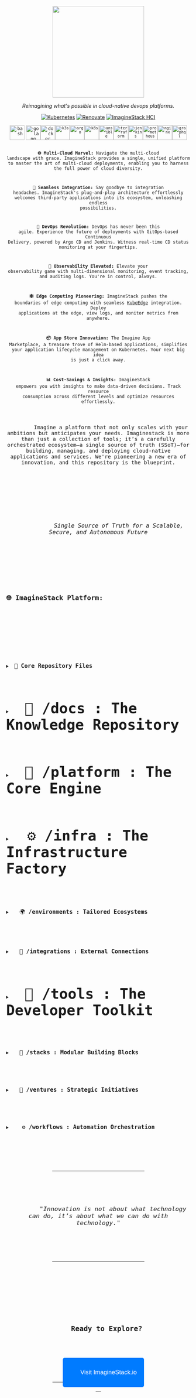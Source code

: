 <div align="center">

<img src="https://avatars.githubusercontent.com/u/133197904?v=4" align="center" width="250px" height="250px"/>

<p align="center">
    <i>Reimagining what's possible in cloud-native devops platforms.</i>
</p>

</div>
<div align="center">

[![Kubernetes](https://img.shields.io/badge/v1.26-blue?style=for-the-badge&logo=kubernetes&logoColor=white)](https://k3s.io/)
[![Renovate](https://img.shields.io/github/actions/workflow/status/onedr0p/home-ops/renovate.yaml?branch=main&label=&logo=renovatebot&style=for-the-badge&color=blue)](https://github.com/onedr0p/home-ops/actions/workflows/renovate.yaml)
[![ImagineStack HCI](https://img.shields.io/uptimerobot/status/m793494864-dfc695db066960233ac70f45?color=brightgreeen&label=ImagineStack&style=for-the-badge&logo=v&logoColor=white)](https://uptimerobot.com)


</div>

<div align="center"> 
<code><img src="https://raw.githubusercontent.com/devicons/devicon/master/icons/bash/bash-original.svg" alt="bash" width="40" height="40"/></code>
<code><img src="https://raw.githubusercontent.com/devicons/devicon/master/icons/go/go-original-wordmark.svg" alt="golang" width="40" height="40"/></code><code><img src="https://raw.githubusercontent.com/devicons/devicon/master/icons/docker/docker-plain-wordmark.svg" alt="docker" width="40" height="40"/><code><img src="https://raw.githubusercontent.com/devicons/devicon/master/icons/k3s/k3s-original-wordmark.svg" alt="k3s" width="40" height="40"/></code><code><img src="https://raw.githubusercontent.com/devicons/devicon/master/icons/argocd/argocd-original-wordmark.svg" alt="argo" width="40" height="40"/></code><code><img src="https://raw.githubusercontent.com/devicons/devicon/master/icons/kubernetes/kubernetes-plain-wordmark.svg" alt="k8s" width="40" height="40"/></code><code><img src="https://raw.githubusercontent.com/devicons/devicon/master/icons/ansible/ansible-original-wordmark.svg" alt="ansible" width="40" height="40"/></code><code><img src="https://raw.githubusercontent.com/devicons/devicon/master/icons/terraform/terraform-original-wordmark.svg" alt="terraform" width="40" height="40"/></code><code><img src="https://raw.githubusercontent.com/devicons/devicon/master/icons/jenkins/jenkins-plain.svg" alt="jenkins" width="40" height="40"/></code><code><img src="https://raw.githubusercontent.com/devicons/devicon/master/icons/prometheus/prometheus-original-wordmark.svg" alt="prometheus" width="40" height="40"/></code><code><img src="https://raw.githubusercontent.com/devicons/devicon/master/icons/nginx/nginx-original.svg" alt="nginx" width="40" height="40"/></code><code><img src="https://raw.githubusercontent.com/devicons/devicon/master/icons/grafana/grafana-original-wordmark.svg" alt="graphql" width="40" height="40"/></code>


**🌐 Multi-Cloud Marvel:** Navigate the multi-cloud landscape with grace. ImagineStack provides a single, unified platform to master the art of multi-cloud deployments, enabling you to harness the full power of cloud diversity.

**🚀 Seamless Integration:** Say goodbye to integration headaches. ImagineStack's plug-and-play architecture effortlessly welcomes third-party applications into its ecosystem, unleashing endless possibilities.

**🤖 DevOps Revolution:** DevOps has never been this agile. Experience the future of deployments with GitOps-based Continuous Delivery, powered by Argo CD and Jenkins. Witness real-time CD status monitoring at your fingertips.

**🌟 Observability Elevated:** Elevate your observability game with multi-dimensional monitoring, event tracking, and auditing logs. You're in control, always.

**🕸 Edge Computing Pioneering:** ImagineStack pushes the boundaries of edge computing with seamless [KubeEdge](https://kubeedge.io/en/) integration. Deploy applications at the edge, view logs, and monitor metrics from anywhere.

**📦 App Store Innovation:** The Imagine App Marketplace, a treasure trove of Helm-based applications, simplifies your application lifecycle management on Kubernetes. Your next big idea is just a click away.

**📊 Cost-Savings & Insights:** ImagineStack empowers you with insights to make data-driven decisions. Track resource consumption across different levels and optimize resources effortlessly.

<div align="center">
    <span style="font-size: 1.2em;">
        Imagine a platform that not only scales with your ambitions but anticipates your needs. Imaginestack is more than just a collection of tools; it’s a carefully orchestrated ecosystem—a single source of truth (SSoT)—for building, managing, and deploying cloud-native applications and services. We're pioneering a new era of innovation, and this repository is the blueprint.
    </span>
</div>

<br>
<div align="center">
    <span style="font-size: 1.3em;">
        <p>
            <em>Single Source of Truth for a Scalable, Secure, and Autonomous Future</em>
        </p>
    </span>
</div>
<div align="left">
    <span style="font-size: 1.3em;">
        <h3>🌐 ImagineStack Platform: </h3>
    </span>
</div>
<br>
<br>
 <div align="left">
  <details>
    <summary><span style="font-size: 1.3em;"> 📂 <strong>Core Repository Files</strong> </span></summary>
        <ul>
          <li><span style="font-size: 1.3em;"> 🚀 <code>/README.md</code> : <strong>The Command Center</strong>  - You are here! Use this document as a portal to our platform's mission and how each piece interlocks.</span></li>
          <li><span style="font-size: 1.3em;"> 📑 <code>/LICENSE.md</code>: <strong>Terms of Engagement</strong> - Understand the open-source license empowering our platform.</span></li>
          <li><span style="font-size: 1.3em;"> 🤝 <code>/CONTRIBUTING.md</code>: <strong>Building Together</strong> - Join our community and help elevate the platform. </span></li>
          <li><span style="font-size: 1.3em;"> 📜 <code>/CODE_OF_CONDUCT.md</code>: <strong>Guiding Principles</strong> - Learn about our community's standards and how to foster an inclusive environment. </span></li>
          <li><span style="font-size: 1.3em;"> 📚 <code>/CHANGELOG.md</code>: <strong>Evolutionary Path</strong> - Trace every feature, every update that has shaped this platform.</span></li>
          <li><span style="font-size: 1.3em;"> 🗺️ <code>/ROADMAP.md</code>: <strong>Strategic Vision</strong> - Chart our future with our outlined goals and objectives.</span></li>
          <li><span style="font-size: 1.3em;"> ⚖️ <code>/GOVERNANCE.md</code>: <strong>Structure and Transparency</strong> - How we make decisions and the way we organize.</span></li>
          <li><span style="font-size: 1.3em;"> 📝 <code>/manifest.yaml</code>: <strong>Platform Blueprint</strong> - Platform metadata (API versions, dependencies, etc.).</span></li>
       </ul>
  </details>
</div>
<br>
<div align="left">
 <details>
  <summary>  <span style="font-size: 3.3em;"> 📖 <strong>/docs : The Knowledge Repository</strong></span></summary>
   <ul>
    <li>   <span style="font-size: 3.3em;"><code>/index.md</code>: Starting point for the documentation. </span></li>
        <li><span style="font-size: 3.3em;"><code>/getting-started.md</code>: A jumpstart for beginners.</span></li>
        <li> <span style="font-size: 3.3em;"><code>/architecture/</code>: System architecture, goals, and visual aids.</span>
        <ul>
          <li><span style="font-size: 3.3em;"><code>/overview.md</code>: High-level platform structure.</span></li>
          <li><span style="font-size: 3.3em;"><code>/diagrams/</code>: Visual representations of our platform (overviews, data flows).</span></li>
            <li><span style="font-size: 3.3em;"><code>/detailed-designs/</code>: Subsystem architecture, microservices, AI, and APIs.</span></li>
           <li><span style="font-size: 3.3em;"><code>/dependency-matrix.md</code>: Component dependencies mapping.</span></li>
             <li><span style="font-size: 3.3em;"><code>/scaling-strategies.md</code>: Strategies for growth.</span></li>
          <li><span style="font-size: 3.3em;"><code>/fault-tolerance.md</code>: Designing for resilience.</span></li>
      </ul>
    </li>
    <li> <span style="font-size: 3.3em;"><code>/governance/</code>: Security, compliance, and legal considerations.</span>
      <ul>
        <li><span style="font-size: 3.3em;"><code>/security-policies.md</code>: Zero-trust security in detail.</span></li>
        <li><span style="font-size: 3.3em;"><code>/compliance/</code>: Compliance information for SOC2, GDPR, HIPPA, and PCI-DSS.</span></li>
         <li><span style="font-size: 3.3em;"><code>/open-source.md</code>: Open source license engagement.</span></li>
         <li><span style="font-size: 3.3em;"><code>/trust-systems.md</code>: Zero-trust principles.</span></li>
        </ul>
    </li>
   <li> <span style="font-size: 3.3em;"><code>/operations/</code>: Platform deployment, maintenance, and monitoring.</span>
      <ul>
       <li><span style="font-size: 3.3em;"><code>/deployment-guides/</code>: Multi-cloud, on-prem, and edge deployment strategies.</span></li>
       <li><span style="font-size: 3.3em;"><code>/monitoring/</code>: Metrics, logs, traces, and alerting details.</span></li>
         <li><span style="font-size: 3.3em;"><code>/incident-response/</code>: Incident handling and response.</span></li>
          <li><span style="font-size: 3.3em;"><code>/upgrades/</code>: Platform upgrade strategies.</span></li>
          <li><span style="font-size: 3.3em;"><code>/performance-tuning/</code>: Strategies for performance and cost optimization.</span></li>
      </ul>
    </li>
    <li><span style="font-size: 1.3em;"><code>/development/</code>: Workflows, best practices, and inner source for development.</span>
     <ul>
       <li><span style="font-size: 3.3em;"><code>/local-setup.md</code>: Local dev environment setup.</span></li>
       <li><span style="font-size: 3.3em;"><code>/ci-cd-best-practices.md</code>: CI/CD strategies.</span></li>
         <li><span style="font-size: 3.3em;"><code>/coding-standards.md</code>: Our code style guide.</span></li>
        <li><span style="font-size: 3.3em;"><code>/testing-guidelines.md</code>: Testing details and frameworks.</span></li>
       <li><span style="font-size: 3.3em;"><code>/debugging.md</code>: Debugging microservices and distributed systems.</span></li>
         <li><span style="font-size: 3.3em;"><code>/automation-frameworks.md</code>: Tools for automation.</span></li>
      </ul>
    </li>
      <li><span style="font-size: 3.3em;"><code>/usage-guides/</code>: Documentation for platform users and consumers.</span>
        <ul>
          <li><span style="font-size: 3.3em;"><code>/onboarding.md</code>: Onboarding new members and partners.</span></li>
           <li><span style="font-size: 3.3em;"><code>/api-documentation/</code>: REST and gRPC API information.</span></li>
           <li><span style="font-size: 3.3em;"><code>/cli-guide.md</code>: Command line interface details.</span></li>
           <li><span style="font-size: 3.3em;"><code>/examples/</code>: Examples of platform and app integrations.</span></li>
        </ul>
      </li>
   </ul>
 </details>
</div>
<br>
<div align="left">
  <details>
  <summary>  <span style="font-size: 3.3em;"> 🧰 <strong>/platform : The Core Engine</strong> </span></summary>
   <ul>
     <li><span style="font-size: 3.3em;"><code>/compute/</code>: Compute and workload management.</span>
      <ul>
        <li> <span style="font-size: 1.3em;"><code>/kubernetes/</code>: Kubernetes configurations.</span></li>
        <li><span style="font-size: 3.3em;"><code>/faas/</code>: FaaS platform details.</span></li>
         <li><span style="font-size: 3.3em;"><code>/mlops/</code>: AI/ML workflow and tools.</span></li>
      </ul>
     </li>
        <li><span style="font-size: 3.3em;"><code>/networking/</code>: Networking, service mesh, and edge details.</span>
        <ul>
         <li> <span style="font-size: 3.3em;"><code>/cilium/</code>: Cilium configurations.</span></li>
         <li><span style="font-size: 3.3em;"><code>/service-mesh/</code>: Service mesh integrations (Istio, Linkerd).</span></li>
         <li> <span style="font-size: 3.3em;"><code>/cloudflare/</code>: Cloudflare configurations.</span></li>
          <li><span style="font-size: 3.3em;"><code>/vpn/</code>: VPN configurations.</span></li>
          <li><span style="font-size: 3.3em;"><code>/edge/</code>: Edge computing configurations.</span></li>
       </ul>
       </li>
    <li>  <span style="font-size: 1.3em;"><code>/observability/</code>: Monitoring, logging, and tracing setup.</span>
       <ul>
         <li><span style="font-size: 1.3em;"><code>/prometheus/</code>: Prometheus configurations.</span></li>
         <li><span style="font-size: 1.3em;"><code>/grafana/</code>: Grafana setup and dashboards.</span></li>
          <li><span style="font-size: 1.3em;"><code>/loki/</code>: Loki configuration and setup.</span></li>
          <li><span style="font-size: 1.3em;"><code>/tracing/</code>: Distributed tracing configurations.</span></li>
        </ul>
    </li>
    <li><span style="font-size: 1.3em;"><code>/storage/</code>: Persistent storage and data management.</span>
      <ul>
        <li><span style="font-size: 3.3em;"><code>/truenas/</code>: TrueNAS configuration details.</span></li>
          <li><span style="font-size: 3.3em;"><code>/minio/</code>: MinIO object storage specifics.</span></li>
         <li><span style="font-size: 3.3em;"><code>/databases/</code>: Database configurations (PostgreSQL, MySQL, MongoDB).</span></li>
        <li><span style="font-size: 3.3em;"><code>/backups/</code>: Backup and DR strategies.</span></li>
       </ul>
    </li>
    <li> <span style="font-size: 3.3em;"><code>/identity-access/</code>: Identity, access management, security, and auth.</span>
      <ul>
         <li><span style="font-size: 3.3em;"><code>/zitadel/</code>: Identity and access configurations.</span></li>
         <li><span style="font-size: 3.3em;"><code>/vault/</code>: HashiCorp Vault for secrets management.</span></li>
         <li><span style="font-size: 3.3em;"><code>/rbac/</code>: Role-based access controls.</span></li>
        </ul>
    </li>
   </ul>
  </details>
</div>
<br>
<div align="left">
   <details>
    <summary>   <span style="font-size: 3.3em;"> ⚙️ <strong>/infra : The Infrastructure Factory</strong> </span></summary>
      <ul>
        <li> <span style="font-size: 3.3em;"><code>/terraform/</code>: Infrastructure management with Terraform.</span>
          <ul>
            <li><span style="font-size: 3.3em;"><code>/aws/</code>: AWS-specific Terraform modules.</span></li>
           <li> <span style="font-size: 3.3em;"><code>/gcp/</code>: GCP-specific Terraform modules.</span></li>
           <li><span style="font-size: 3.3em;"><code>/azure/</code>: Azure-specific Terraform modules.</span></li>
            <li><span style="font-size: 3.3em;"><code>/harvester/</code>: Harvester on-prem modules.</span></li>
           <li><span style="font-size: 3.3em;"><code>/shared/</code>: Shared Terraform modules.</span></li>
          </ul>
         </li>
         <li><span style="font-size: 3.3em;"><code>/ansible/</code>: Configuration management with Ansible.</span>
           <ul>
             <li><span style="font-size: 3.3em;"><code>/playbooks/</code>: Ansible playbooks.</span></li>
              <li><span style="font-size: 3.3em;"><code>/roles/</code>: Reusable Ansible roles.</span></li>
            </ul>
         </li>
           <li><span style="font-size: 3.3em;"><code>/scripts/</code>: Automation and operational scripts.</span>
             <ul>
               <li><span style="font-size: 3.3em;"><code>/sync-repos.sh</code>: Syncing repos.</span></li>
             <li><span style="font-size: 3.3em;"><code>/validate-deployments.sh</code>: Deployment validation.</span></li>
             <li><span style="font-size: 3.3em;"><code>/trigger-gitops.sh</code>: Trigger GitOps workflows.</span></li>
            </ul>
           </li>
       </ul>
  </details>
</div>
<br>
<div align="left">
    <details>
        <summary>  <span style="font-size: 1.3em;"> 🌍 <strong>/environments : Tailored Ecosystems</strong> </span></summary>
          <ul>
            <li><span style="font-size: 1.3em;"><code>/dev/</code>: Development environment specifics.</span>
                <ul>
                   <li><span style="font-size: 1.3em;"><code>/workloads/</code>: Sample applications for testing.</span></li>
                 <li><span style="font-size: 1.3em;"><code>/observability/</code>: Development monitoring and logging.</span></li>
                <li><span style="font-size: 1.3em;"><code>/networking/</code>: Development network configs and policies.</span></li>
                </ul>
           </li>
           <li><span style="font-size: 1.3em;"><code>/staging/</code>: Configurations for the staging environment.</span>
                <ul>
                   <li><span style="font-size: 1.3em;"><code>/workloads/</code>: Production like workloads for testing.</span></li>
                 <li><span style="font-size: 1.3em;"><code>/observability/</code>: Staging metrics and logging configurations.</span></li>
                 <li><span style="font-size: 1.3em;"><code>/scaling.md</code>: Scaling test configs.</span></li>
                <li><span style="font-size: 1.3em;"><code>/performance.md</code>: Performance benchmarks and load tests for staging.</span></li>
                </ul>
           </li>
           <li><span style="font-size: 1.3em;"><code>/prod/</code>: Production environment specific configurations.</span>
             <ul>
               <li><span style="font-size: 1.3em;"><code>/workloads/</code>: Production workloads and services.</span></li>
               <li><span style="font-size: 1.3em;"><code>/observability/</code>: Enhanced monitoring and tracing.</span></li>
               <li><span style="font-size: 1.3em;"><code>/security/</code>: Enhanced security policies for production.</span></li>
               <li><span style="font-size: 1.3em;"><code>/multi-region.md</code>: Details on multi-region configurations.</span></li>
               <li><span style="font-size: 1.3em;"><code>/sla.md</code>: Service level agreements and performance targets.</span></li>
               <li><span style="font-size: 1.3em;"><code>/dr.md</code>:  Disaster recovery plans and procedures.</span></li>
             </ul>
            </li>
        </ul>
   </details>
</div>
<br>
<div align="left">
  <details>
    <summary>  <span style="font-size: 1.3em;"> 🔌 <strong>/integrations : External Connections</strong> </span></summary>
     <ul>
       <li><span style="font-size: 1.3em;"><code>/aws/</code>: AWS specific integrations.</span>
         <ul>
           <li><span style="font-size: 1.3em;"><code>/lambda/</code>: AWS Lambda functions and triggers.</span></li>
           <li><span style="font-size: 1.3em;"><code>/sqs/</code>: AWS SQS integration.</span></li>
            <li><span style="font-size: 1.3em;"><code>/dynamodb/</code>: AWS DynamoDB integrations.</span></li>
          </ul>
        </li>
        <li><span style="font-size: 1.3em;"><code>/gcp/</code>: GCP specific integrations.</span>
         <ul>
           <li><span style="font-size: 1.3em;"><code>/functions/</code>: GCP Cloud Functions.</span></li>
           <li><span style="font-size: 1.3em;"><code>/pubsub/</code>: GCP Pub/Sub for real-time messaging.</span></li>
           <li><span style="font-size: 1.3em;"><code>/spanner/</code>: GCP Spanner database integration.</span></li>
         </ul>
        </li>
        <li><span style="font-size: 1.3em;"><code>/azure/</code>: Azure specific integrations.</span>
          <ul>
            <li><span style="font-size: 1.3em;"><code>/functions/</code>: Azure functions and event triggers.</span></li>
           <li><span style="font-size: 1.3em;"><code>/eventgrid/</code>: Azure Event Grid integration.</span></li>
           <li><span style="font-size: 1.3em;"><code>/cosmosdb/</code>: Azure Cosmos DB integration.</span></li>
          </ul>
        </li>
       <li><span style="font-size: 1.3em;"><code>/third-party/</code>: Integrations with other services.</span>
          <ul>
            <li><span style="font-size: 1.3em;"><code>/stripe/</code>: Stripe integrations for payment processing.</span></li>
             <li><span style="font-size: 1.3em;"><code>/twilio/</code>: Twilio communication integrations.</span></li>
            <li><span style="font-size: 1.3em;"><code>/slack/</code>: Slack integration for notifications.</span></li>
          </ul>
       </li>
    </ul>
  </details>
</div>
<br>
<div align="left">
    <details>
        <summary>  <span style="font-size: 3.3em;"> 🧰 <strong>/tools : The Developer Toolkit</strong> </span></summary>
          <ul>
           <li><span style="font-size: 3.3em;"><code>/repo-management/</code>: Scripts for repository management.</span>
                <ul>
                   <li><span style="font-size: 3.3em;"><code>/sync-repos.sh</code>: Syncing forks.</span></li>
                 <li><span style="font-size: 3.3em;"><code>/update-submodules.sh</code>: Updating submodules.</span></li>
                   <li><span style="font-size: 3.3em;"><code>/verify-forks.sh</code>: Verifying fork status.</span></li>
                  <li><span style="font-size: 3.3em;"><code>/cleanup-unused-repos.sh</code>: Cleaning up unused repos.</span></li>
               </ul>
              </li>
            <li><span style="font-size: 3.3em;"><code>/validation/</code>: Validating scripts for infrastructure, configurations, and code.</span>
                <ul>
                    <li><span style="font-size: 3.3em;"><code>/validate-terraform.sh</code>: Validating Terraform plans.</span></li>
                 <li><span style="font-size: 3.3em;"><code>/validate-kubernetes.sh</code>: Validating Kubernetes manifests.</span></li>
                   <li><span style="font-size: 3.3em;"><code>/validate-helm-charts.sh</code>: Validating Helm charts.</span></li>
                <li><span style="font-size: 3.3em;"><code>/validate-security-policies.sh</code>: Validating security policies.</span></li>
                   <li><span style="font-size: 3.3em;"><code>/validate-api-contracts.sh</code>: Validating API contracts.</span></li>
                </ul>
           </li>
           <li><span style="font-size: 3.3em;"><code>/automation/</code>: General-purpose automation scripts.</span>
             <ul>
              <li><span style="font-size: 3.3em;"><code>/trigger-workflow.sh</code>: Trigger CI/CD or GitOps.</span></li>
             <li><span style="font-size: 3.3em;"><code>/cleanup-resources.sh</code>: Cleanup unused resources.</span></li>
            <li><span style="font-size: 3.3em;"><code>/rotate-secrets.sh</code>: Rotating secrets and API keys.</span></li>
            <li><span style="font-size: 3.3em;"><code>/generate-metrics.sh</code>: Generating custom reports and metrics.</span></li>
             <li><span style="font-size: 3.3em;"><code>/schedule-backups.sh</code>: Scheduling and managing backups.</span></li>
             </ul>
            </li>
            <li><span style="font-size: 3.3em;"><code>/ai-tools/</code>: AI/ML specific tools, utilities, and scripts.</span>
             <ul>
                <li><span style="font-size: 3.3em;"><code>/langchain-integration/</code>: LangChain integration details.</span></li>
                <li><span style="font-size: 3.3em;"><code>/llama2/</code>: LLaMA2 integration.</span></li>
               <li><span style="font-size: 3.3em;"><code>/gpt-helpers/</code>: OpenAI GPT utilities and scripts.</span></li>
                 <li><span style="font-size: 3.3em;"><code>/dataset-tools/</code>: Tools for managing AI/ML datasets.</span></li>
              </ul>
            </li>
            <li><span style="font-size: 1.3em;"><code>/observability-tools/</code>: Tools for enhancing monitoring, logging, and tracing.</span>
                <ul>
                     <li><span style="font-size: 1.3em;"><code>/grafana-setup.sh</code>: Automating the setup of Grafana instances.</span></li>
                 <li><span style="font-size: 1.3em;"><code>/prometheus-exporters/</code>: Custom Prometheus exporters.</span></li>
                    <li><span style="font-size: 1.3em;"><code>/log-analysis/</code>: Tools for analyzing and extracting insights from logs.</span></li>
                     <li><span style="font-size: 1.3em;"><code>/tracing-integration.sh</code>: Scripts for integrating distributed tracing.</span></li>
              </ul>
            </li>
            <li><span style="font-size: 1.3em;"><code>/security-tools/</code>: Security-related tools.</span>
              <ul>
                 <li><span style="font-size: 1.3em;"><code>/iam-audit.sh</code>: Auditing IAM policies and permissions.</span></li>
                  <li><span style="font-size: 1.3em;"><code>/rbac-validator.sh</code>: Validating Kubernetes RBAC.</span></li>
                   <li><span style="font-size: 1.3em;"><code>/opa-policy-tester.sh</code>: Testing Open Policy Agent policies.</span></li>
                  <li><span style="font-size: 1.3em;"><code>/encryption-key-checker.sh</code>: Validating key rotation schedules.</span></li>
                    <li><span style="font-size: 1.3em;"><code>/vulnerability-scanner.sh</code>: Vulnerability scanning of container images and repos.</span></li>
                 </ul>
            </li>
            <li><span style="font-size: 1.3em;"><code>/dev-tools/</code>: Developer productivity tools and utilities.</span>
               <ul>
                    <li><span style="font-size: 1.3em;"><code>/local-env-setup.sh</code>: Automating setup of dev environments.</span></li>
                    <li><span style="font-size: 1.3em;"><code>/pre-commit-hooks/</code>: Pre-commit hooks.</span></li>
                     <li><span style="font-size: 1.3em;"><code>/debug-scripts/</code>: Debugging utilities.</span></li>
                    <li><span style="font-size: 1.3em;"><code>/api-testing/</code>: API testing tools and frameworks.</span></li>
                     <li><span style="font-size: 1.3em;"><code>/schema-validation.sh</code>: Validating JSON and YAML schemas.</span></li>
                  <li><span style="font-size: 1.3em;"><code>/code-generator/</code>: Tools for code generation.</span></li>
               </ul>
            </li>
              <li><span style="font-size: 1.3em;"><code>/venture-specific-tools/</code>: Tools for Imaginestack ventures.</span>
             <ul>
                <li><span style="font-size: 1.3em;"><code>/imaginedigital/</code>: Tools for ImagineDigital.</span>
                   <ul>
                       <li><span style="font-size: 1.3em;"><code>/ad-automation-tools/</code>: Tools for automating ad campaigns.</span></li>
                        <li><span style="font-size: 1.3em;"><code>/seo-tools/</code>: SEO Optimization Tools</span></li>
                   </ul>
                  </li>
                 <li><span style="font-size: 1.3em;"><code>/imaginestudio.ai/</code>: Tools for ImagineStudio.ai.</span>
                   <ul>
                     <li><span style="font-size: 1.3em;"><code>/design-automation-tools/</code>: Automating design workflows</span></li>
                      <li><span style="font-size: 1.3em;"><code>/figma-integration.sh</code>: Figma integration scripts.</span></li>
                      <li><span style="font-size: 1.3em;"><code>/prototype-preview.sh</code>: Prototype preview generators</span></li>
                   </ul>
                  </li>
               </ul>
            </li>
        </ul>
    </details>
</div>
<br>
<div align="left">
  <details>
    <summary>  <span style="font-size: 1.3em;"> 🧱 <strong>/stacks : Modular Building Blocks</strong> </span></summary>
      <ul>
         <li><span style="font-size: 1.3em;"><code>/ai-ml/</code>: AI/ML reusable stacks.</span>
            <ul>
             <li><span style="font-size: 1.3em;"><code>/models/</code>: Pre-trained models.</span></li>
             <li><span style="font-size: 1.3em;"><code>/pipelines/</code>: AI/ML pipelines.</span></li>
              <li><span style="font-size: 1.3em;"><code>/serving/</code>: Model serving.</span></li>
             <li><span style="font-size: 1.3em;"><code>/notebooks/</code>: Jupyter notebooks.</span></li>
            </ul>
         </li>
       <li><span style="font-size: 1.3em;"><code>/observability/</code>: Observability stack components.</span>
            <ul>
             <li><span style="font-size: 1.3em;"><code>/dashboards/</code>: Grafana dashboards.</span></li>
            <li><span style="font-size: 1.3em;"><code>/alerts/</code>: Alerting configuration.</span></li>
           <li><span style="font-size: 1.3em;"><code>/logs/</code>: Log aggregation details.</span></li>
            </ul>
        </li>
        <li><span style="font-size: 1.3em;"><code>/compute/</code>: Compute stacks components.</span>
           <ul>
              <li><span style="font-size: 1.3em;"><code>/vms/</code>: Virtual machine configs.</span></li>
             <li><span style="font-size: 1.3em;"><code>/containers/</code>: Container deployments.</span></li>
              <li><span style="font-size: 1.3em;"><code>/serverless/</code>: Serverless functions.</span></li>
            </ul>
        </li>
        <li><span style="font-size: 1.3em;"><code>/networking/</code>: Networking stack components.</span>
            <ul>
             <li><span style="font-size: 1.3em;"><code>/policies/</code>: Network policies.</span></li>
            <li><span style="font-size: 1.3em;"><code>/routing/</code>: Traffic routing using service mesh.</span></li>
            <li><span style="font-size: 1.3em;"><code>/security/</code>: Network security configurations.</span></li>
             </ul>
        </li>
         <li><span style="font-size: 1.3em;"><code>/storage/</code>: Storage stack components.</span>
          <ul>
             <li><span style="font-size:1.3em;"><code>/object-storage/</code>: Object storage configurations.</span></li>
            <li><span style="font-size: 1.3em;"><code>/databases/</code>: Database configurations.</span></li>
          <li><span style="font-size: 1.3em;"><code>/caching/</code>: Caching configurations.</span></li>
            </ul>
        </li>
          <li><span style="font-size: 1.3em;"><code>/data-analytics/</code>: Data analytics stack components.</span>
           <ul>
              <li><span style="font-size: 1.3em;"><code>/pipelines/</code>: Data processing pipelines.</span></li>
             <li><span style="font-size: 1.3em;"><code>/warehouses/</code>: Data warehouse setups.</span></li>
             <li><span style="font-size: 1.3em;"><code>/visualization/</code>: Visualization tools.</span></li>
            </ul>
        </li>
        </ul>
  </details>
</div>
<br>
<div align="left">
    <details>
        <summary>  <span style="font-size: 1.3em;"> 🏢 <strong>/ventures : Strategic Initiatives</strong> </span></summary>
          <ul>
              <li><span style="font-size: 1.3em;"><code>/imaginedigital/</code>: AI-powered digital marketing agency configurations.</span>
                <ul>
                   <li><span style="font-size: 1.3em;"><code>/ad-automation/</code>: Automated ad campaign specifics.</span></li>
                    <li><span style="font-size: 1.3em;"><code>/seo-optimization/</code>: AI-powered SEO tools.</span></li>
                    <li><span style="font-size: 1.3em;"><code>/data-analytics/</code>: Data analytics for marketing.</span></li>
               </ul>
              </li>
               <li><span style="font-size: 1.3em;"><code>/imaginestudio.ai/</code>: Low-code/no-code design platform details.</span>
                 <ul>
                     <li><span style="font-size: 1.3em;"><code>/design-templates/</code>: Pre-built design templates.</span></li>
                     <li><span style="font-size: 1.3em;"><code>/prototyping-tools/</code>: Tools for prototyping.</span></li>
                      <li><span style="font-size: 1.3em;"><code>/user-feedback/</code>: User feedback tools and analytics.</span></li>
                  </ul>
                 </li>
            <li><span style="font-size: 1.3em;"><code>/imaginedev.ai/</code>: AI-powered web development platform configurations.</span>
              <ul>
               <li><span style="font-size: 1.3em;"><code>/zero-trust-browser/</code>: Zero Trust Browser based IDE.</span></li>
                 <li><span style="font-size: 1.3em;"><code>/infra-scripts/</code>: Infrastructure generation and management.</span></li>
                <li><span style="font-size: 1.3em;"><code>/ai-developer-tools/</code>: AI tools for code generation.</span></li>
             </ul>
          </li>
      </ul>
    </details>
</div>
<br>
<div align="left">
  <details>
   <summary>   <span style="font-size: 1.3em;"> ⚙️ <strong>/workflows : Automation Orchestration</strong> </span></summary>
    <ul>
      <li><span style="font-size: 1.3em;"><code>/infrastructure/</code>: Infrastructure workflows using Terraform and Ansible.</span>
        <ul>
            <li><span style="font-size: 1.3em;"><code>/terraform-deploy.yml</code>: Terraform deployment pipeline.</span></li>
            <li><span style="font-size: 1.3em;"><code>/terraform-destroy.yml</code>: Terraform destroy pipeline.</span></li>
             <li><span style="font-size: 1.3em;"><code>/ansible-provision.yml</code>: Ansible provisioning workflow.</span></li>
            <li><span style="font-size: 1.3em;"><code>/infrastructure-validation.yml</code>: Validation workflow.</span></li>
              <li><span style="font-size: 1.3em;"><code>/infrastructure-cleanup.yml</code>: Cleanup workflow.</span></li>
          </ul>
      </li>
      <li><span style="font-size: 1.3em;"><code>/kubernetes/</code>: Kubernetes deployment, management and upgrade workflows.</span>
         <ul>
             <li><span style="font-size: 1.3em;"><code>/deploy-rke2.yml</code>: RKE2 deployment workflow.</span></li>
               <li><span style="font-size: 1.3em;"><code>/upgrade-rke2.yml</code>: RKE2 upgrade workflow.</span></li>
             <li><span style="font-size: 1.3em;"><code>/deploy-workload.yml</code>: Kubernetes workload deployment.</span></li>
            <li><span style="font-size: 1.3em;"><code>/helm-releases.yml</code>: Helm chart deployment workflow.</span></li>
            <li><span style="font-size: 1.3em;"><code>/rbac-sync.yml</code>: RBAC synchronization workflow.</span></li>
             <li><span style="font-size: 1.3em;"><code>/cluster-drift-detection.yml</code>: Drift detection.</span></li>
          </ul>
      </li>
      <li><span style="font-size: 1.3em;"><code>/stacks/</code>: Stack specific CI/CD automation workflows.</span>
        <ul>
            <li><span style="font-size: 1.3em;"><code>/ai-ml-pipeline.yml</code>: AI/ML stack pipelines.</span></li>
            <li><span style="font-size: 1.3em;"><code>/networking-deploy.yml</code>: Networking stack deployments.</span></li>
              <li><span style="font-size: 1.3em;"><code>/observability-deploy.yml</code>: Observability stack deployments.</span></li>
              <li><span style="font-size: 1.3em;"><code>/storage-management.yml</code>: Storage Management workflows.</span></li>
               <li><span style="font-size: 1.3em;"><code>/stack-testing.yml</code>: Automated testing workflows.</span></li>
         </ul>
      </li>
      <li><span style="font-size: 1.3em;"><code>/security/</code>: Security policy and enforcement workflows.</span>
         <ul>
              <li><span style="font-size: 1.3em;"><code>/policy-validation.yml</code>: Security policy validations.</span></li>
            <li><span style="font-size: 1.3em;"><code>/vulnerability-scanning.yml</code>: Vulnerability scanning.</span></li>
           <li><span style="font-size: 1.3em;"><code>/threat-detection.yml</code>: Threat detection workflows.</span></li>
              <li><span style="font-size: 1.3em;"><code>/compliance-checks.yml</code>: Compliance check workflows.</span></li>
             <li><span style="font-size: 1.3em;"><code>/zero-trust-enforcement.yml</code>: Zero Trust Policy enforcement.</span></li>
              <li><span style="font-size: 1.3em;"><code>/secret-rotation.yml</code>: Secret rotation workflows.</span></li>
          </ul>
      </li>
      <li><span style="font-size: 1.3em;"><code>/gitops/</code>: GitOps workflows for managing infrastructure and configuration through Git.</span>
         <ul>
           <li><span style="font-size: 1.3em;"><code>/reconcile-core.yml</code>: GitOps for core platform components.</span></li>
            <li><span style="font-size: 1.3em;"><code>/reconcile-stacks.yml</code>: GitOps workflow for stacks.</span></li>
            <li><span style="font-size: 1.3em;"><code>/reconcile-environments.yml</code>: GitOps for environment configurations.</span></li>
            <li><span style="font-size: 1.3em;"><code>/region-specific.yml</code>: GitOps workflows for region specific configuration.</span></li>
             <li><span style="font-size: 1.3em;"><code>/disaster-recovery.yml</code>: Disaster Recovery workflow.</span></li>
            <li><span style="font-size: 1.3em;"><code>/drift-correction.yml</code>: Configuration drift correction workflow.</span></li>
          </ul>
      </li>
       <li><span style="font-size: 1.3em;"><code>/testing/</code>: Automated testing pipelines.</span>
         <ul>
            <li><span style="font-size: 1.3em;"><code>/unit-tests.yml</code>: Unit testing pipeline.</span></li>
            <li><span style="font-size: 1.3em;"><code>/integration-tests.yml</code>: Integration testing pipeline.</span></li>
           <li><span style="font-size: 1.3em;"><code>/e2e-tests.yml</code>: E2E testing pipeline.</span></li>
          <li><span style="font-size: 1.3em;"><code>/load-tests.yml</code>: Load test workflows.</span></li>
            <li><span style="font-size: 1.3em;"><code>/chaos-tests.yml</code>: Chaos testing experiments.</span></li>
            <li><span style="font-size: 1.3em;"><code>/security-tests.yml</code>: Security testing workflows.</span></li>
        </ul>
      </li>
        <li><span style="font-size: 1.3em;"><code>/ai-automation/</code>: AI-powered automation workflows.</span>
          <ul>
            <li><span style="font-size: 1.3em;"><code>/model-training.yml</code>: Automated AI model training.</span></li>
            <li><span style="font-size: 1.3em;"><code>/model-deployment.yml</code>: AI Model deployment pipelines.</span></li>
             <li><span style="font-size: 1.3em;"><code>/ai-monitoring.yml</code>: AI/ML model monitoring.</span></li>
               <li><span style="font-size: 1.3em;"><code>/dataset-management.yml</code>: Dataset management automation.</span></li>
            <li><span style="font-size: 1.3em;"><code>/langchain-pipeline.yml</code>: LangChain pipeline automation.</span></li>
              <li><span style="font-size: 1.3em;"><code>/inference-optimization.yml</code>: Workflow for optimizing model inference.</span></li>
           </ul>
         </li>
       <li><span style="font-size: 1.3em;"><code>/venture-specific/</code>: Workflows tailored to Imaginestack ventures.</span>
            <ul>
                <li><span style="font-size: 1.3em;"><code>/imaginedigital/</code>: ImagineDigital specific workflows.</span>
                  <ul>
                    <li><span style="font-size: 1.3em;"><code>/campaign-automation.yml</code>: Automation of digital marketing campaigns.</span></li>
                    <li><span style="font-size: 1.3em;"><code>/ad-performance.yml</code>: Optimizing ad performance.</span></li>
                   <li><span style="font-size: 1.3em;"><code>/seo-workflows.yml</code>: SEO workflow automation.</span></li>
                  </ul>
               </li>
                <li><span style="font-size: 1.3em;"><code>/imaginestudio.ai/</code>: ImagineStudio.ai specific workflows.</span>
                    <ul>
                     <li><span style="font-size: 1.3em;"><code>/design-pipeline.yml</code>: Deployment of design prototypes.</span></li>
                      <li><span style="font-size: 1.3em;"><code>/user-feedback.yml</code>: Workflow for user feedback.</span></li>
                      <li><span style="font-size: 1.3em;"><code>/prototype-deployment.yml</code>: Deploying prototypes to testing envs.</span></li>
                    </ul>
                </li>
          </ul>
       </li>
    </ul>
  </details>
</div>
<br>

<div align="center">
    <hr style="width:50%;">
    <p style="font-size: 1.4em;">
        <em>
        "Innovation is not about what technology can do, it’s about what we can do with technology."
        </em>
    </p>
    <hr style="width:50%;">
</div>

<br>

<div align="center">
  <h3 style="font-size: 1.6em;">
    Ready to Explore?
  </h3>
  <a href="https://imaginestack.io/">
    <button style="background-color: #007bff; color: white; padding: 10px 20px; border: none; border-radius: 5px; cursor: pointer; font-size: 1.4em;">
      Visit ImagineStack.io
    </button>
  </a>
</div>

